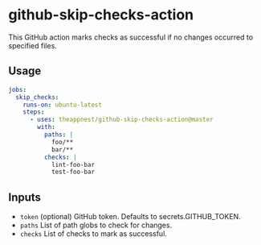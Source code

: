 # github-skip-checks-action

This GitHub action marks checks as successful if no changes occurred to specified files.

## Usage

```yaml
jobs:
  skip_checks:
    runs-on: ubuntu-latest
    steps:
      - uses: theappnest/github-skip-checks-action@master
        with:
          paths: |
            foo/**
            bar/**
          checks: |
            lint-foo-bar
            test-foo-bar
```

## Inputs

- `token` (optional) GitHub token. Defaults to secrets.GITHUB_TOKEN.
- `paths` List of path globs to check for changes.
- `checks` List of checks to mark as successful.
